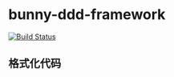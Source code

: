 # bunny-ddd-framework

[![Build Status](https://app.travis-ci.com/maydaygjw/bunny-ddd-framework.svg?branch=main)](https://app.travis-ci.com/maydaygjw/bunny-ddd-framework)

## 格式化代码
